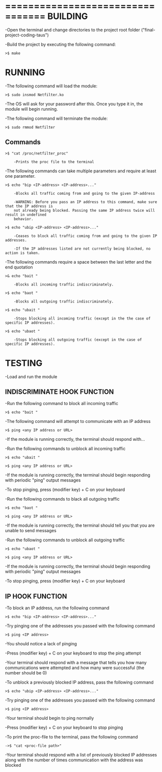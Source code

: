 =================================
BUILDING
=================================

-Open the terminal and change directories to the project root folder ("final-project-coding-taus")

-Build the project by executing the following command:

	>$ make
	
RUNNING
=================================

-The following command will load the module:

	>$ sudo insmod Netfilter.ko
	
-The OS will ask for your password after this. Once you type it in, the module will begin running.

-The following command will terminate the module:

	>$ sudo rmmod Netfilter
	
Commands
--------

	>$ "cat /proc/netfilter_proc"
	
		-Prints the proc file to the terminal

-The following commands can take multiple parameters and require at least one parameter.

	>$ echo "bip <IP-address> <IP-address>..."
		
		-Blocks all traffic coming from and going to the given IP-address
		
		-WARNING: Before you pass an IP address to this command, make sure that the IP address is
		not already being blocked. Passing the same IP address twice will result in undefined
		behavior.
		
	>$ echo "ubip <IP-address> <IP-address>..."
	
		-Ceases to block all traffic coming from and going to the given IP addresses.
		
		-If the IP addresses listed are not currently being blocked, no action is taken.
		
-The following commands require a space between the last letter and the end quotation
		
	>& echo "bait " 			
	
		-Blocks all incoming traffic indiscriminately.
		
	>$ echo "baot "
	
		-Blocks all outgoing traffic indiscriminately.
		
	>$ echo "ubait "
	
		-Stops blocking all incoming traffic (except in the the case of specific IP addresses).
		
	>$ echo "ubaot "
	
		-Stops blocking all outgoing traffic (except in the case of specific IP addresses).
		

TESTING
=================================

-Load and run the module


INDISCRIMINATE HOOK FUNCTION
----------------------------

-Run the following command to block all incoming traffic

	>$ echo "bait "
	
-The following command will attempt to communicate with an IP address

	>$ ping <any IP address or URL>
	
-If the module is running correctly, the terminal should respond with...

-Run the following commands to unblock all incoming traffic

	>$ echo "ubait "
	
	>$ ping <any IP address or URL>
	
-If the module is running correctly, the terminal should begin responding with periodic
"ping" output messages

-To stop pinging, press (modifier key) + C on your keyboard

-Run the following commands to black all outgoing traffic

	>$ echo "baot "
	
	>$ ping <any IP address or URL>
	
-If the module is running correctly, the terminal should tell you that you are unable to 
send messages

-Run the following commands to unblock all outgoing traffic

	>$ echo "ubaot "
	
	>$ ping <any IP address or URL>
	
-If the module is running correctly, the terminal should begin responding with periodic
"ping" output messages

-To stop pinging, press (modifier key) + C on your keyboard


IP HOOK FUNCTION
--------------------

-To block an IP address, run the following command

	>$ echo "bip <IP-address> <IP-address>..."
		
-Try pinging one of the addresses you passed with the following command

	>$ ping <IP address>
	
-You should notice a lack of pinging

-Press (modifier key) + C on your keyboard to stop the ping attempt

-Your terminal should respond with a message that tells you how many communications were
attempted and how many were successful (the number should be 0)

-To unblock a previously blocked IP address, pass the following command
		
	>$ echo "ubip <IP-address> <IP-address>..."
	
-Try pinging one of the addresses you passed with the following command

	>$ ping <IP address>
	
-Your terminal should begin to ping normally

-Press (modifier key) + C on your keyboard to stop pinging

-To print the proc-file to the terminal, pass the following command
	
	->$ "cat <proc-file path>"
	
-Your terminal should respond with a list of previously blocked IP addresses along with the number
of times communication with the address was blocked
